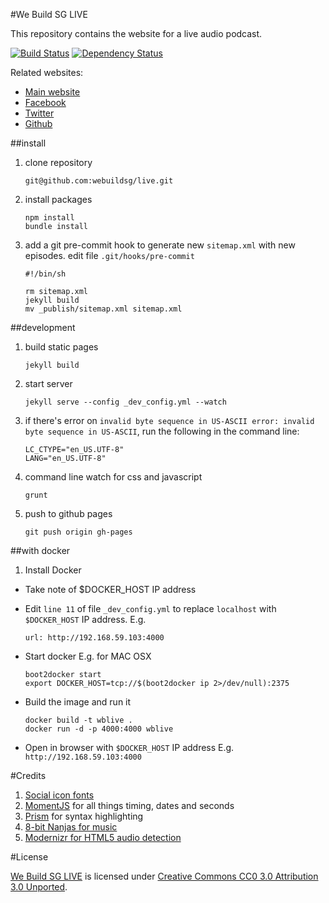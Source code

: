 #We Build SG LIVE

This repository contains the website for a live audio podcast.

[![Build Status](https://travis-ci.org/webuildsg/live.png)](https://travis-ci.org/webuildsg/live) [![Dependency Status](https://gemnasium.com/webuildsg/live.svg)](https://gemnasium.com/webuildsg/live)

Related websites:

- [Main website](http://live.webuild.sg/)
- [Facebook](http://facebook.com/webuildsg)
- [Twitter](https://twitter.com/webuildsg)
- [Github](https://github.com/webuildsg/live)

##install

1. clone repository

    ```
    git@github.com:webuildsg/live.git
    ```
1. install packages

    ```
    npm install
    bundle install
    ```
1. add a git pre-commit hook to generate new `sitemap.xml` with new episodes. edit file `.git/hooks/pre-commit`

    ```
    #!/bin/sh

    rm sitemap.xml
    jekyll build
    mv _publish/sitemap.xml sitemap.xml
    ```

##development

1. build static pages

    ```
    jekyll build
    ```

1. start server

    ```
    jekyll serve --config _dev_config.yml --watch
    ```
1. if there's error on `invalid byte sequence in US-ASCII
error: invalid byte sequence in US-ASCII`, run the following in the command line:

    ```
    LC_CTYPE="en_US.UTF-8"
    LANG="en_US.UTF-8"
    ```

1. command line watch for css and javascript

    ```
    grunt
    ```
1. push to github pages

    ```
    git push origin gh-pages
    ```

##with docker

1. Install Docker
- Take note of $DOCKER_HOST IP address
- Edit `line 11` of file `_dev_config.yml` to replace `localhost` with `$DOCKER_HOST` IP address. E.g.

	```
	url: http://192.168.59.103:4000
	```

- Start docker E.g. for MAC OSX

	```
	boot2docker start
	export DOCKER_HOST=tcp://$(boot2docker ip 2>/dev/null):2375
	```

- Build the image and run it

	```
	docker build -t wblive .
	docker run -d -p 4000:4000 wblive
	```
- Open in browser with `$DOCKER_HOST` IP address E.g. `http://192.168.59.103:4000`


#Credits

1. [Social icon fonts](http://drinchev.github.io/monosocialiconsfont/)
1. [MomentJS](http://momentjs.com/) for all things timing, dates and seconds
1. [Prism](http://prismjs.com/index.html) for syntax highlighting
1. [8-bit Nanjas for music](http://freemusicarchive.org/music/8-Bit_Ninjas/Party_in_Space/kzz007_-_12_-_8-bit_ninjas_-_shiny_spaceship)
1. [Modernizr for HTML5 audio detection](http://modernizr.com/)

#License

[We Build SG LIVE](http://live.webuild.sg) is licensed under [Creative Commons CC0 3.0 Attribution 3.0 Unported](http://creativecommons.org/licenses/by/3.0).
